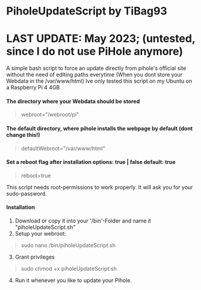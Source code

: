 # PiholeUpdateScript by TiBag93
# LAST UPDATE: May 2023; (untested, since I do not use PiHole anymore)
A simple bash script to force an update directly from pihole's official site without the need of editing paths everytime (When you dont store your Webdata in the /var/www/html)
Ive only tested this script on my Ubuntu on a Raspberry Pi 4 4GB

#### The directory where your Webdata should be stored
> webroot="/webroot/pi"

#### The default directory, where pihole installs the webpage by default (dont change this!)
> defaultWebroot="/var/www/html"

#### Set a reboot flag after installation options: true | false default: true
> reboot=true

This script needs root-permissions to work properly. It will ask you for your sudo-password.

#### Installation

1. Download or copy it into your '/bin'-Folder and name it "piholeUpdateScript.sh"
2. Setup your webroot: 
  > sudo nano /bin/piholeUpdateScript.sh
3. Grant privileges 
  > sudo chmod +x piholeUpdateScript.sh
4. Run it whenever you like to update your Pihole.

